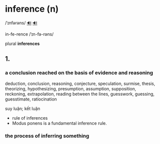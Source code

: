 # inference (n)

/ˈɪnfərəns/ [🔊](https://www.oxfordlearnersdictionaries.com/media/english/uk_pron/i/inf/infer/inference__gb_1.mp3) [🔊](https://www.oxfordlearnersdictionaries.com/media/english/us_pron/i/inf/infer/inference__us_1_rr.mp3)

in-fe-rence /ˈɪn-fə-rəns/

plural **inferences**

## 1.

### a conclusion reached on the basis of evidence and reasoning

deduction, conclusion, reasoning, conjecture, speculation, surmise, thesis, theorizing, hypothesizing, presumption, assumption, supposition, reckoning, extrapolation, reading between the lines, guesswork, guessing, guesstimate, ratiocination

suy luận; kết luận

- rule of inferences
- Modus ponens is a fundamental inference rule.

### the process of inferring something